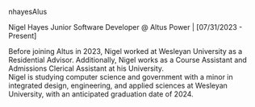 nhayesAlus

Nigel Hayes
Junior Software Developer @ Altus Power | 
[07/31/2023 - Present]

Before joining Altus in 2023, Nigel worked at Wesleyan University as a Residential Advisor. Additionally, Nigel works as a Course Assistant and Admissions Clerical Assistant at his University.  
Nigel is studying computer science and government with a minor in integrated design, engineering, and applied sciences at Wesleyan University, with an anticipated graduation date of 2024.

